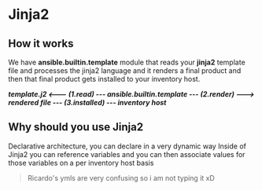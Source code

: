 # Jinja2
## How it works
We have **ansible.builtin.template** module that reads your **jinja2** template file and processes the jinja2 language and it renders a final product and then that final product gets installed to your inventory host.

***template.j2 <--- (1.read) --- ansible.builtin.template --- (2.render) ---> rendered file --- (3.installed) --- inventory host***

## Why should you use Jinja2
Declarative architecture, you can declare in a very dynamic way
Inside of Jinja2 you can reference variables and you can then associate values for those variables on a per inventory host basis

> Ricardo's ymls are very confusing so i am not typing it xD
